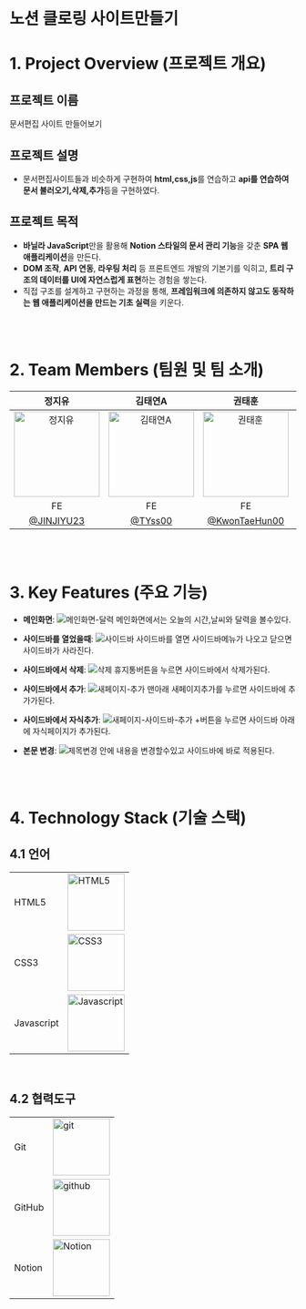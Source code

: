 # 노션 클로링 사이트만들기

# 1. Project Overview (프로젝트 개요)

## 프로젝트 이름
문서편집 사이트 만들어보기

## 프로젝트 설명
- 문서편집사이트들과 비슷하게 구현하여 **html,css,js**를 연습하고 **api를 연습하여 문서 불러오기,삭제,추가**등을 구현하였다.
  
## 프로젝트 목적

- **바닐라 JavaScript**만을 활용해 **Notion 스타일의 문서 관리 기능**을 갖춘 **SPA 웹 애플리케이션**을 만든다.  
- **DOM 조작**, **API 연동**, **라우팅 처리** 등 프론트엔드 개발의 기본기를 익히고, **트리 구조의 데이터를 UI에 자연스럽게 표현**하는 경험을 쌓는다.  
- 직접 구조를 설계하고 구현하는 과정을 통해, **프레임워크에 의존하지 않고도 동작하는 웹 애플리케이션을 만드는 기초 실력**을 키운다.


<br/>
<br/>

# 2. Team Members (팀원 및 팀 소개)
| 정지유 | 김태연A | 권태훈 | 이민지 | 이교은 |
|:------:|:------:|:------:|:------:|:------:|
| <img src="https://avatars.githubusercontent.com/u/86185120?v=4" alt="정지유" width="150"> | <img src="https://avatars.githubusercontent.com/u/89635061?v=4" alt="김태연A" width="150"> | <img src="https://avatars.githubusercontent.com/u/56614716?v=4" alt="권태훈" width="150"> | <img src="https://avatars.githubusercontent.com/u/175625606?v=4" alt="이민지" width="150"> | <img src="https://avatars.githubusercontent.com/u/101385806?v=4" alt="이교은" width="150"> |
| FE | FE | FE | FE | FE |
| [@JINJIYU23](https://github.com/JINJIYU23) | [@TYss00](https://github.com/TYss00) | [@KwonTaeHun00](https://github.com/KwonTaeHun00) | [@mjlee38](https://github.com/mjlee38) | [@kyoeun01](https://github.com/kyoeun01) |

<br/>
<br/>

# 3. Key Features (주요 기능)
- **메인화면**:
![메인화면-달력](https://github.com/user-attachments/assets/aa8d3c92-c433-4d80-a0f6-08f4964231c0)
메인화면에서는 오늘의 시간,날씨와 달력을 볼수있다.

- **사이드바를 열었을때**:
![사이드바](https://github.com/user-attachments/assets/0106db66-bd3b-4bf0-bac0-1ae40d1f206d)
사이드바를 열면 사이드바메뉴가 나오고 닫으면 사이드바가 사라진다.

- **사이드바에서 삭제**:
![삭제](https://github.com/user-attachments/assets/613f1927-5d57-45b7-a06c-c0465d3a0519)
휴지통버튼을 누르면 사이드바에서 삭제가된다.

- **사이드바에서 추가**:
![새페이지-추가](https://github.com/user-attachments/assets/e859d2ff-0026-4b36-af65-0351e6f10a7b)
맨아래 새페이지추가를 누르면 사이드바에 추가가된다.

- **사이드바에서 자식추가**:
![새페이지-사이드바-추가](https://github.com/user-attachments/assets/629eab03-de03-414a-a8d9-a9e46f8014aa)
+버튼을 누르면 사이드바 아래에 자식페이지가 추가된다.

- **본문 변경**:
![제목변경](https://github.com/user-attachments/assets/8b557ed9-c7cf-42b6-8b48-f4e7e125e6df)
안에 내용을 변경할수있고 사이드바에 바로 적용된다.

<br/>
<br/>

# 4. Technology Stack (기술 스택)
## 4.1 언어
|  |  |
|-----------------|-----------------|
| HTML5    |<img src="https://github.com/user-attachments/assets/2e122e74-a28b-4ce7-aff6-382959216d31" alt="HTML5" width="100">| 
| CSS3    |   <img src="https://github.com/user-attachments/assets/c531b03d-55a3-40bf-9195-9ff8c4688f13" alt="CSS3" width="100">|
| Javascript    |  <img src="https://github.com/user-attachments/assets/4a7d7074-8c71-48b4-8652-7431477669d1" alt="Javascript" width="100"> | 

<br/>

## 4.2 협력도구
|  |  |
|-----------------|-----------------|
| Git    |  <img src="https://github.com/user-attachments/assets/483abc38-ed4d-487c-b43a-3963b33430e6" alt="git" width="100">    |
| GitHub   |  <img src="https://upload.wikimedia.org/wikipedia/commons/thumb/9/95/Font_Awesome_5_brands_github.svg/250px-Font_Awesome_5_brands_github.svg.png" alt="github" width="100">    |
| Notion    |  <img src="https://github.com/user-attachments/assets/34141eb9-deca-416a-a83f-ff9543cc2f9a" alt="Notion" width="100">    |

<br/>
